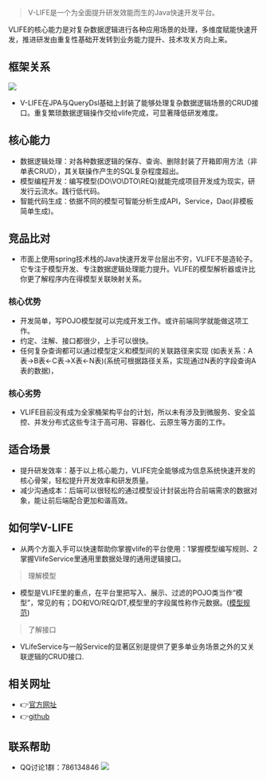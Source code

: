 

> V-LIFE是一个为全面提升研发效能而生的Java快速开发平台。

VLIFE的核心能力是对复杂数据逻辑进行各种应用场景的处理，多维度赋能快速开发，推进研发由重复性基础开发转到业务能力提升、技术攻关方向上来。

##  框架关系
![](http://vlife.wwwlike.cn/static/img/relation.png)
* V-LIFE在JPA与QueryDsl基础上封装了能够处理复杂数据逻辑场景的CRUD接口。重复繁琐数据逻辑操作交给vlife完成，可显著降低研发难度。

## 核心能力
- 数据逻辑处理：对各种数据逻辑的保存、查询、删除封装了开箱即用方法（非单表CRUD），其关联操作产生的SQL复杂程度超出。
- 模型编程开发：编写模型(DO\VO\DTO\REQ)就能完成项目开发成为现实，研发行云流水。践行低代码。
- 智能代码生成：依据不同的模型可智能分析生成API，Service，Dao(非模板简单生成)。
## 竞品比对
- 市面上使用spring技术栈的Java快速开发平台层出不穷，VLIFE不是造轮子。它专注于模型开发、专注数据逻辑处理能力提升。VLIFE的模型解析器或许比你更了解程序内在得模型关联映射关系。
### 核心优势
- 开发简单，写POJO模型就可以完成开发工作。或许前端同学就能做这项工作。
- 约定、注解、接口都很少，上手可以很快。
- 任何复杂查询都可以通过模型定义和模型间的关联路径来实现 (如表关系：A表->B表<-C表->X表<-N表)(系统可根据路径关系，实现通过N表的字段查询A表的数据)，
### 核心劣势
- VLIFE目前没有成为全家桶架构平台的计划，所以未有涉及到微服务、安全监控、并发分布式这些专注于高可用、容器化、云原生等方面的工作。

## 适合场景
- 提升研发效率：基于以上核心能力，VLIFE完全能够成为信息系统快速开发的核心骨架，轻松提升开发效率和研发质量。
- 减少沟通成本：后端可以很轻松的通过模型设计封装出符合前端需求的数据对象，能让前后端配合更加和谐高效。

## 如何学V-LIFE
- 从两个方面入手可以快速帮助你掌握vlife的平台使用：1掌握模型编写规则、2掌握VlifeService里通用里数据处理的通用逻辑接口。

> 理解模型

- 模型是VLIFE里的重点，在平台里把写入、展示、过滤的POJO类当作“模型”，常见的有；DO和VO/REQ/DT,模型里的字段属性称作元数据。([模型规范](/guide/annotation))

> 了解接口

-  VLifeService与一般Service的显著区别是提供了更多单业务场景之外的又关联逻辑的CRUD接口.

## 相关网址
- 👉[官方网址](http://wwwlike.cn)
- 👉[github](https://github.com/wwwlike/vlife)

## 联系帮助
- QQ讨论1群：786134846
  ![](http://vlife.wwwlike.cn/static/img/qq_qun_786134846.png)
